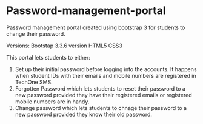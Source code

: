# Password-management-portal
Password management portal created using bootstrap 3 for students to change their password. 

Versions:
Bootstap 3.3.6 version
HTML5
CSS3

This portal lets students to either:
1) Set up their initial password before logging into the accounts. It happens when student IDs with their emails and mobile   numbers are registered in TechOne SMS.
2) Forgotten Password which lets students to reset their password to a new password provided they have their registered emails or registered mobile numbers are in handy.
3) Change password which lets students to chnage their password to a new password provided they know their old password.

